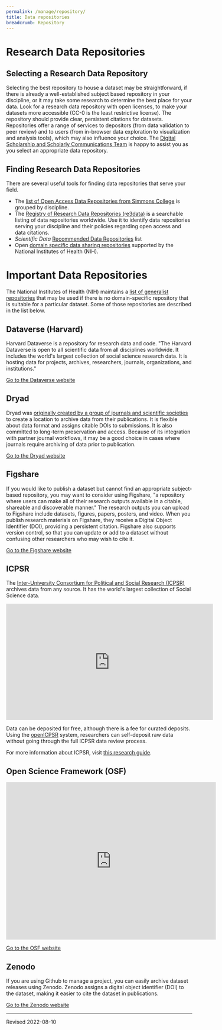 ```yaml
---
permalink: /manage/repository/
title: Data repositories
breadcrumb: Repository
---
```


# Research Data Repositories

## Selecting a Research Data Repository

Selecting the best repository to house a dataset may be straightforward, if there is already a well-established subject based repository in your discipline, or it may take some research to determine the best place for your data.  Look for a research data repository with open licenses, to make your datasets more accessible (CC-0 is the least restrictive license). The repository should provide clear, persistent citations for datasets.  Repositories offer a range of services to depositors (from data validation to peer review) and to users (from in-browser data exploration to visualization and analysis tools), which may also influence your choice.  The [Digital Scholarship and Scholarly Communications Team](https://www.library.vanderbilt.edu/scholarly/) is happy to assist you as you select an appropriate data repository.

## Finding Research Data Repositories

There are several useful tools for finding data repositories that serve your field.

- The [list of Open Access Data Repositories from Simmons College](http://oad.simmons.edu/oadwiki/Data_repositories) is grouped by discipline.
- The [Registry of Research Data Repositories (re3data)](http://www.re3data.org/) is a searchable listing of data repositories worldwide.  Use it to identify data repositories serving your discipline and their policies regarding open access and data citations.
- *Scientific Data* [Recommended Data Repositories](https://www.nature.com/sdata/policies/repositories) list
- Open [domain specific data sharing repositories](https://www.nlm.nih.gov/NIHbmic/domain_specific_repositories.html) supported by the National Institutes of Health (NIH).

# Important Data Repositories

The National Institutes of Health (NIH) maintains a [list of generalist repositories](https://www.nlm.nih.gov/NIHbmic/generalist_repositories.html) that may be used if there is no domain-specific repository that is suitable for a particular dataset. Some of those repositories are described in the list below.

## Dataverse (Harvard) 

Harvard Dataverse is a repository for research data and code. "The Harvard Dataverse is open to all scientific data from all disciplines worldwide. It includes the world's largest collection of social science research data. It is hosting data for projects, archives, researchers, journals, organizations, and institutions."

[Go to the Dataverse website](https://dataverse.harvard.edu/)

## Dryad

Dryad was [originally created by a group of journals and scientific societies](https://datadryad.org/stash/our_mission) to create a location to archive data from their publications. It is flexible about data format and assigns citable DOIs to submissions. It is also committed to long-term preservation and access. Because of its integration with partner journal workflows, it may be a good choice in cases where journals require archiving of data prior to publication.

[Go to the Dryad website](https://datadryad.org/)

## Figshare

If you would like to publish a dataset but cannot find an appropriate subject-based repository, you may want to consider using Figshare, "a repository where users can make all of their research outputs available in a citable, shareable and discoverable manner."  The research outputs you can upload to Figshare include datasets, figures, papers, posters, and video.  When you publish research materials on Figshare, they receive a Digital Object Identifier (DOI), providing a persistent citation.  Figshare also supports version control, so that you can update or add to a dataset without confusing other researchers who may wish to cite it.

[Go to the Figshare website](http://figshare.com/)

## ICPSR

The [Inter-University Consortium for Political and Social Research (ICPSR)](https://www.icpsr.umich.edu/icpsrweb/) archives data from any source.  It has the world's largest collection of Social Science data.  

<iframe width="560" height="315" src="https://www.youtube.com/embed/VsU5dlnSPv8" frameborder="0" allow="accelerometer; autoplay; encrypted-media; gyroscope; picture-in-picture" allowfullscreen></iframe>

Data can be deposited for free, although there is a fee for curated deposits. Using the [openICPSR](https://www.openicpsr.org/) system, researchers can self-deposit raw data without going through the full ICPSR data review process.

For more information about ICPSR, visit [this research guide](https://researchguides.library.vanderbilt.edu/icpsr).

## Open Science Framework (OSF)

<iframe src="https://widgets.figshare.com/articles/7173068/embed?show_title=1" width="568" height="426" frameborder="0"></iframe>

[Go to the OSF website](https://osf.io/)

## Zenodo

If you are using Github to manage a project, you can easily archive dataset releases using Zenodo.  Zenodo assigns a digital object identifier (DOI) to the dataset, making it easier to cite the dataset in publications.

[Go to the Zenodo website](https://zenodo.org/)

----
Revised 2022-08-10
